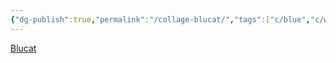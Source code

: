 ```yaml
---
{"dg-publish":true,"permalink":"/collage-blucat/","tags":["c/blue","c/woman","c/cat","c/animal","c/tatoo","c/geometric","c/YT"],"created":"2024-01-02T16:19:21.707-05:00","updated":"2024-01-04T16:02:29.414-05:00"}
---
```



[Blucat](https://www.instagram.com/p/CCMVbXLhBAM/)
